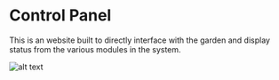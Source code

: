 # Control Panel

This is an website built to directly interface with the garden and display status from the various modules in the system.

![alt text](https://raw.github.com/ataffe/smartGarden/master/images/ControlPanel.PNG)